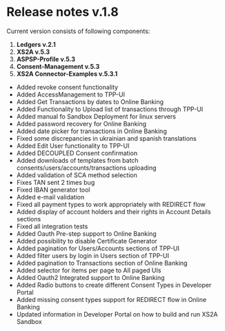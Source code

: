# Release notes v.1.8

Current version consists of following components:
1. **Ledgers v.2.1**
2. **XS2A v.5.3**
3. **ASPSP-Profile v.5.3**
4. **Consent-Management v.5.3**
4. **XS2A Connector-Examples v.5.3.1**
 
- Added revoke consent functionality
- Added AccessManagement to TPP-UI
- Added Get Transactions by dates to Online Banking
- Added Functionality to Upload list of transactions through TPP-UI
- Added manual fo Sandbox Deployment for linux servers
- Added password recovery for Online Banking
- Added date picker for transactions in Online Banking
- Fixed some discrepancies in ukrainian and spanish translations
- Added Edit User functionality to TPP-UI
- Added DECOUPLED Consent confirmation
- Added downloads of templates from batch consents/users/accounts/transactions uploading
- Added validation of SCA method selection
- Fixes TAN sent 2 times bug
- Fixed IBAN generator tool
- Added e-mail validation
- Fixed all payment types to work appropriately with REDIRECT flow
- Added display of account holders and their rights in Account Details sections
- Fixed all integration tests
- Added Oauth Pre-step support to Online Banking
- Added possibility to disable Certificate Generator
- Added pagination for Users/Accounts sections of TPP-UI
- Added filter users by login in Users section of TPP-UI
- Added pagination to Transactions section of Online Banking
- Added selector for items per page to All paged UIs
- Added Oauth2 Integrated support to Online Banking
- Added Radio buttons to create different Consent Types in Developer Portal
- Added missing consent types support for REDIRECT flow in Online Banking
- Updated information in Developer Portal on how to build and run XS2A Sandbox
